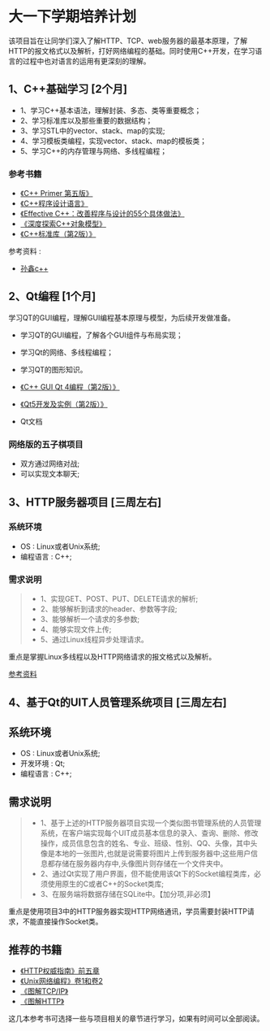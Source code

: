 # 大一下学期培养计划

该项目旨在让同学们深入了解HTTP、TCP、web服务器的最基本原理，了解HTTP的报文格式以及解析，打好网络编程的基础。同时使用C++开发，在学习语言的过程中也对语言的运用有更深刻的理解。

## 1、C++基础学习    [2个月]

* 1、学习C++基本语法，理解封装、多态、类等重要概念；
* 2、学习标准库以及那些重要的数据结构；
* 3、学习STL中的vector、stack、map的实现;
* 4、学习模板类编程，实现vector、stack、map的模板类；
* 5、学习C++的内存管理与网络、多线程编程；

### 参考书籍

* [《C++ Primer 第五版》](http://item.jd.com/11306138.html)
* [《C++程序设计语言》](http://item.jd.com/10060028.html)
* [《Effective C++：改善程序与设计的55个具体做法》](http://item.jd.com/10393318.html)
* [《深度探索C++对象模型》](http://item.jd.com/10909788.html)
* [《C++标准库（第2版）》](http://item.jd.com/11706352.html)

参考资料 : 

* [孙鑫c++](http://pan.baidu.com/wap/link?shareid=1955831473&uk=2871568091&third=0&dir=%2F%E5%AD%A6%E4%B9%A0%E5%90%9B%2Fc_c%2B%2B_c%23%2F%E5%AD%99%E5%85%B4c%2B%2B&page=1)

## 2、Qt编程   [1个月]

学习QT的GUI编程，理解GUI编程基本原理与模型，为后续开发做准备。

* 学习QT的GUI编程，了解各个GUI组件与布局实现；
* 学习Qt的网络、多线程编程；
* 学习QT的图形知识。

* [《C++ GUI Qt 4编程（第2版）》](http://item.jd.com/11255420.html)
* [《Qt5开发及实例（第2版）》](http://item.jd.com/11701917.html)
* Qt文档

### 网络版的五子棋项目  

* 双方通过网络对战;
* 可以实现文本聊天;


## 3、HTTP服务器项目 [三周左右]

### 系统环境

* OS : Linux或者Unix系统;
* 编程语言 : C++;

### 需求说明

> * 1、实现GET、POST、PUT、DELETE请求的解析;
> * 2、能够解析到请求的header、参数等字段;
> * 3、能够解析一个请求的多参数;
> * 4、能够实现文件上传;
> * 5、通过Linux线程异步处理请求。

重点是掌握Linux多线程以及HTTP网络请求的报文格式以及解析。

[参考资料](http://www.maiziedu.com/course/qrsqd/479-6171/)


## 4、基于Qt的UIT人员管理系统项目 [三周左右]

## 系统环境

* OS : Linux或者Unix系统;
* 开发环境 : Qt;
* 编程语言 : C++;

## 需求说明

> * 1、基于上述的HTTP服务器项目实现一个类似图书管理系统的人员管理系统，在客户端实现每个UIT成员基本信息的录入、查询、删除、修改操作，成员信息包含的姓名、专业、班级、性别、QQ、头像，其中头像是本地的一张图片,也就是说需要将图片上传到服务器中;这些用户信息都存储在服务器内存中,头像图片则存储在一个文件夹中。
> * 2、通过Qt实现了用户界面，但不能使用该Qt下的Socket编程类库，必须使用原生的C或者C++的Socket类库;
> * 3、在服务端将数据存储在SQLite中。【加分项,非必须】

重点是使用项目3中的HTTP服务器实现HTTP网络通讯，学员需要封装HTTP请求，不能直接操作Socket类。

## 推荐的书籍

* [《HTTP权威指南》前五章](http://item.jd.com/11056556.html)
* [《Unix网络编程》卷1和卷2](http://item.jd.com/1617646560.html)
* [《图解TCP/IP》](http://item.jd.com/11253710.html)
* [《图解HTTP》](http://item.jd.com/11449491.html)

这几本参考书可选择一些与项目相关的章节进行学习，如果有时间可以全部阅读。
